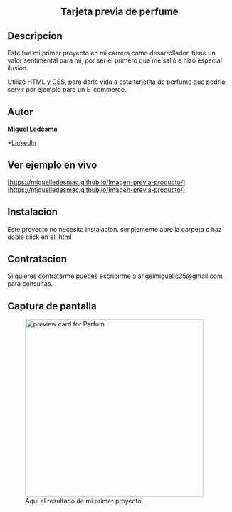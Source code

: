 <h2 align="center">Tarjeta previa de perfume</h2>

## Descripcion
Este fue mi primer proyecto en mi carrera como desarrollador, tiene un valor sentimental para mi, por ser el primero que me salió e hizo especial ilusión.

Utilizé HTML y CSS, para darle vida a esta tarjetita de perfume que podria servir por ejemplo para un E-commerce.

## Autor 
**Miguel Ledesma**

*[LinkedIn](https://www.linkedin.com/in/miguelledesmac)

## Ver ejemplo en vivo
[https://miguelledesmac.github.io/Imagen-previa-producto/](https://miguelledesmac.github.io/Imagen-previa-producto/)

## Instalacion
Este proyecto no necesita instalacion. simplemente abre la carpeta o haz doble click en el .html

## Contratacion
Si quieres contratarme puedes escribirme a angelmiguellc35@gmail.com para consultas.

## Captura de pantalla

<figure>
<img width="400px" src="https://user-images.githubusercontent.com/103437837/217333697-683c9180-a47c-43c5-a374-73dedfa0f676.png"
 alt="preview card for Parfum" />
  <figcaption>Aqui el resultado de mi primer proyecto.</figcaption>
</figure>






